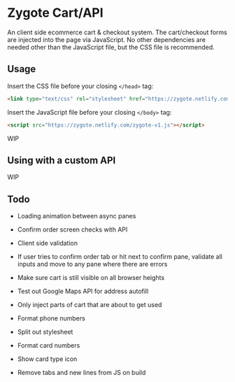 # Zygote Cart/API

An client side ecommerce cart & checkout system. The cart/checkout forms are injected into the page via JavaScript. No other dependencies are needed other than the JavaScript file, but the CSS file is recommended.

## Usage

Insert the CSS file before your closing `</head>` tag:
```html
<link type="text/css" rel="stylesheet" href="https://zygote.netlify.com/zygote-v1.css">
```

Insert the JavaScript file before your closing `</body>` tag:
```html
<script src="https://zygote.netlify.com/zygote-v1.js"></script>
```

WIP

## Using with a custom API

WIP

## Todo
- Loading animation between async panes
- Confirm order screen checks with API
- Client side validation
- If user tries to confirm order tab or hit next to confirm pane, validate all inputs and move to any pane where there are errors
- Make sure cart is still visible on all browser heights

- Test out Google Maps API for address autofill
- Only inject parts of cart that are about to get used
- Format phone numbers
- Split out stylesheet
- Format card numbers
- Show card type icon
- Remove tabs and new lines from JS on build
